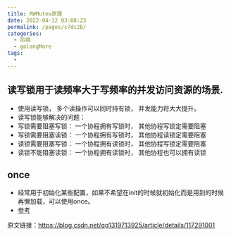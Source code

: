 ```yaml
---
title: RWMutex原理
date: 2022-04-12 03:08:23
permalink: /pages/c7dc2b/
categories:
  - 后端
  - golangMore
tags:
  - 
---
```






## 读写锁用于读频率大于写频率的并发访问资源的场景.
  * 使用读写锁， 多个读操作可以同时持有锁， 并发能力将大大提升。
  * 读写锁能够解决的问题：
  * 写锁需要阻塞写锁： 一个协程拥有写锁时， 其他协程写锁定需要阻塞
  * 写锁需要阻塞读锁： 一个协程拥有写锁时， 其他协程读锁定需要阻塞
  * 读锁需要阻塞写锁： 一个协程拥有读锁时， 其他协程写锁定需要阻塞
  * 读锁不能阻塞读锁： 一个协程拥有读锁时， 其他协程也可以拥有读锁


## once
  * 经常用于初始化某些配置，如果不希望在init的时候就初始化而是用到的时候再懒加载，可以使用once。 
  * [参考](https://blog.csdn.net/waltonhuang/article/details/122090718)

原文链接：https://blog.csdn.net/qq1319713925/article/details/117291001

